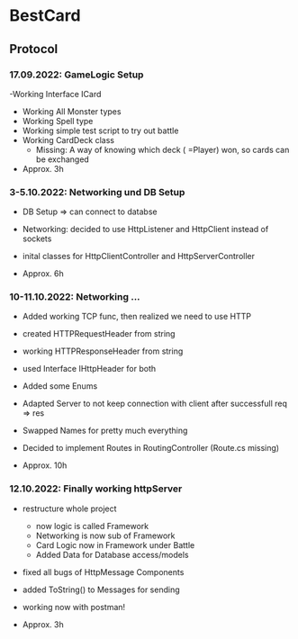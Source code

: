 # BestCard

## Protocol

### 17.09.2022: GameLogic Setup
 -Working Interface ICard 
 - Working All Monster types 
 - Working Spell type
 - Working simple test script to try out battle
 - Working CardDeck class
	- Missing:	A way of knowing which deck ( =Player) won, 
				so cards can be exchanged
 - Approx. 3h

### 3-5.10.2022: Networking und DB Setup
 - DB Setup => can connect to databse
 - Networking: decided to use HttpListener and HttpClient instead of sockets
 - inital classes for HttpClientController and HttpServerController

 - Approx. 6h

### 10-11.10.2022: Networking ...
- Added working TCP func, then realized we need to use HTTP
- created HTTPRequestHeader from string
- working HTTPResponseHeader from string
- used Interface IHttpHeader for both
- Added some Enums
- Adapted Server to not keep connection with client after successfull req => res
- Swapped Names for pretty much everything
- Decided to implement Routes in RoutingController (Route.cs missing)

- Approx. 10h

### 12.10.2022: Finally working httpServer
- restructure whole project 
	- now logic is called Framework
	- Networking is now sub of Framework
	- Card Logic now in Framework under Battle
	- Added Data for Database access/models
- fixed all bugs of HttpMessage Components
- added ToString() to Messages for sending
- working now with postman!

- Approx. 3h